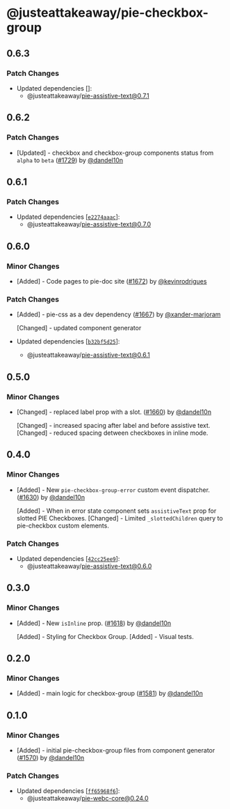 # @justeattakeaway/pie-checkbox-group

## 0.6.3

### Patch Changes

- Updated dependencies []:
  - @justeattakeaway/pie-assistive-text@0.7.1

## 0.6.2

### Patch Changes

- [Updated] - checkbox and checkbox-group components status from `alpha` to `beta` ([#1729](https://github.com/justeattakeaway/pie/pull/1729)) by [@dandel10n](https://github.com/dandel10n)

## 0.6.1

### Patch Changes

- Updated dependencies [[`e2274aaac`](https://github.com/justeattakeaway/pie/commit/e2274aaac986fcc288760a22a09e9b4d3b7822b3)]:
  - @justeattakeaway/pie-assistive-text@0.7.0

## 0.6.0

### Minor Changes

- [Added] - Code pages to pie-doc site ([#1672](https://github.com/justeattakeaway/pie/pull/1672)) by [@kevinrodrigues](https://github.com/kevinrodrigues)

### Patch Changes

- [Added] - pie-css as a dev dependency ([#1667](https://github.com/justeattakeaway/pie/pull/1667)) by [@xander-marjoram](https://github.com/xander-marjoram)

  [Changed] - updated component generator

- Updated dependencies [[`b32bf5d25`](https://github.com/justeattakeaway/pie/commit/b32bf5d257bb87da130194a9fe2ddf3ec93bced9)]:
  - @justeattakeaway/pie-assistive-text@0.6.1

## 0.5.0

### Minor Changes

- [Changed] - replaced label prop with a slot. ([#1660](https://github.com/justeattakeaway/pie/pull/1660)) by [@dandel10n](https://github.com/dandel10n)

  [Changed] - increased spacing after label and before assistive text.
  [Changed] - reduced spacing detween checkboxes in inline mode.

## 0.4.0

### Minor Changes

- [Added] - New `pie-checkbox-group-error` custom event dispatcher. ([#1630](https://github.com/justeattakeaway/pie/pull/1630)) by [@dandel10n](https://github.com/dandel10n)

  [Added] - When in error state component sets `assistiveText` prop for slotted PIE Checkboxes.
  [Changed] - Limited `_slottedChildren` query to pie-checkbox custom elements.

### Patch Changes

- Updated dependencies [[`42cc25ee9`](https://github.com/justeattakeaway/pie/commit/42cc25ee922dfd47c8cb36277ba4f4f7e749b828)]:
  - @justeattakeaway/pie-assistive-text@0.6.0

## 0.3.0

### Minor Changes

- [Added] - New `isInline` prop. ([#1618](https://github.com/justeattakeaway/pie/pull/1618)) by [@dandel10n](https://github.com/dandel10n)

  [Added] - Styling for Checkbox Group.
  [Added] - Visual tests.

## 0.2.0

### Minor Changes

- [Added] - main logic for checkbox-group ([#1581](https://github.com/justeattakeaway/pie/pull/1581)) by [@dandel10n](https://github.com/dandel10n)

## 0.1.0

### Minor Changes

- [Added] - initial pie-checkbox-group files from component generator ([#1570](https://github.com/justeattakeaway/pie/pull/1570)) by [@dandel10n](https://github.com/dandel10n)

### Patch Changes

- Updated dependencies [[`ff65968f6`](https://github.com/justeattakeaway/pie/commit/ff65968f61ef9c998662416f72c1b9999567d9f7)]:
  - @justeattakeaway/pie-webc-core@0.24.0

